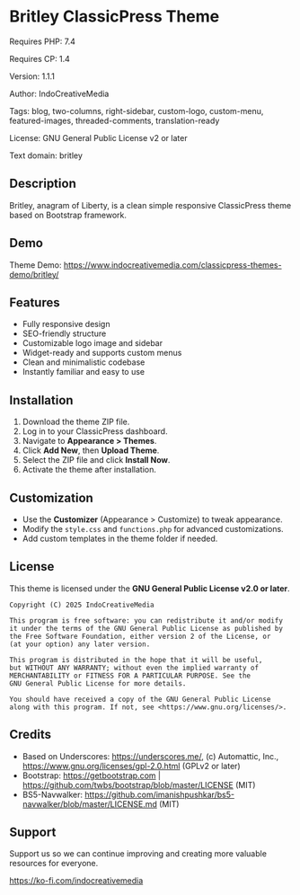 # Britley ClassicPress Theme

Requires PHP: 7.4

Requires CP: 1.4

Version: 1.1.1

Author: IndoCreativeMedia

Tags: blog, two-columns, right-sidebar, custom-logo, custom-menu, featured-images, threaded-comments, translation-ready

License: GNU General Public License v2 or later

Text domain: britley

## Description
Britley, anagram of Liberty, is a clean simple responsive ClassicPress theme based on Bootstrap framework.

## Demo
Theme Demo: https://www.indocreativemedia.com/classicpress-themes-demo/britley/

## Features
- Fully responsive design
- SEO-friendly structure
- Customizable logo image and sidebar
- Widget-ready and supports custom menus
- Clean and minimalistic codebase
- Instantly familiar and easy to use

## Installation
1. Download the theme ZIP file.
2. Log in to your ClassicPress dashboard.
3. Navigate to **Appearance > Themes**.
4. Click **Add New**, then **Upload Theme**.
5. Select the ZIP file and click **Install Now**.
6. Activate the theme after installation.

## Customization
- Use the **Customizer** (Appearance > Customize) to tweak appearance.
- Modify the `style.css` and `functions.php` for advanced customizations.
- Add custom templates in the theme folder if needed.

## License
This theme is licensed under the **GNU General Public License v2.0 or later**.

```
Copyright (C) 2025 IndoCreativeMedia

This program is free software: you can redistribute it and/or modify
it under the terms of the GNU General Public License as published by
the Free Software Foundation, either version 2 of the License, or
(at your option) any later version.

This program is distributed in the hope that it will be useful,
but WITHOUT ANY WARRANTY; without even the implied warranty of
MERCHANTABILITY or FITNESS FOR A PARTICULAR PURPOSE. See the
GNU General Public License for more details.

You should have received a copy of the GNU General Public License
along with this program. If not, see <https://www.gnu.org/licenses/>.
```

## Credits
* Based on Underscores: https://underscores.me/, (c) Automattic, Inc., https://www.gnu.org/licenses/gpl-2.0.html (GPLv2 or later)
* Bootstrap: https://getbootstrap.com | https://github.com/twbs/bootstrap/blob/master/LICENSE (MIT)
* BS5-Navwalker: https://github.com/imanishpushkar/bs5-navwalker/blob/master/LICENSE.md (MIT)

## Support
Support us so we can continue improving and creating more valuable resources for everyone.

https://ko-fi.com/indocreativemedia
